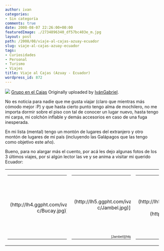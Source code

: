 ```yaml
---
author: ivan
categories:
- Sin categoría
comments: true
date: 2008-08-07 22:26:00+00:00
featuredImage: ./2734896340_df57bc403e_m.jpg
layout: post
path: /2008/08/viaje-al-cajas-azuay-ecuador
slug: viaje-al-cajas-azuay-ecuador
tags:
- Curiosidades
- Personal
- Turismo
- Viajes
title: Viaje al Cajas (Azuay - Ecuador)
wordpress_id: 872
---
```


[![](https://farm4.static.flickr.com/3096/2734896340_df57bc403e_m.jpg)](http://www.flickr.com/photos/ivangabriel/2734896340/)
[Grupo en el Cajas](https://www.flickr.com/photos/ivangabriel/2734896340/)
Originally uploaded by [IvánGabriel](https://www.flickr.com/people/ivangabriel/).

No es noticia para nadie que me gusta viajar (claro que mientras más cómodo mejor :P) y que hasta cierto punto tengo alma de mochilero, no me importa dormir sobre el piso con tal de conocer un lugar nuevo, hasta tengo mi carpa, mi colchón inflable y demás accesorios en caso de una fuga inesperada.

En mi lista (mental) tengo un montón de lugares del extranjero y otro montón de lugares de mi país (incluyendo las Galápagos que las tengo como objetivo este año).

Bueno, para no alargar más el cuento, por acá les dejo algunas fotos de los 3 últimos viajes, por si algún lector las ve y se anima a visitar mi querido Ecuador:

<table cellpadding="2" border="0" >
<tbody ><tr >

<td align="center" valign="top" >
<table style="width: 194px;" ><tbody ><tr >
<td style="background: transparent url(https://picasaweb.google.com/f/img/transparent_album_background.gif) no-repeat scroll left center; height: 194px; -moz-background-clip: -moz-initial; -moz-background-origin: -moz-initial; -moz-background-inline-policy: -moz-initial;" align="center" >[![](http://lh4.ggpht.com/ivan.campana/SHK9U137oXE/AAAAAAAAAdo/yZCrAidiDkg/s160-c/Bucay.jpg)](http://picasaweb.google.com/ivan.campana/Bucay)
</td></tr><tr >
<td style="text-align: center; font-family: arial,sans-serif; font-size: 11px;" >[Bucay](https://picasaweb.google.com/ivan.campana/Bucay)
</td></tr></tbody></table>

</td>

<td align="center" valign="top" >
<table style="width: 194px;" ><tbody ><tr >
<td style="background: transparent url(https://picasaweb.google.com/f/img/transparent_album_background.gif) no-repeat scroll left center; height: 194px; -moz-background-clip: -moz-initial; -moz-background-origin: -moz-initial; -moz-background-inline-policy: -moz-initial;" align="center" >[![](http://lh5.ggpht.com/ivan.campana/SI49uZqCuaE/AAAAAAAAAxw/EEt3PG0ljLQ/s160-c/Jambel.jpg)](http://picasaweb.google.com/ivan.campana/Jambel?authkey=uqvYZjrGR8k)
</td></tr><tr >
<td style="text-align: center; font-family: arial,sans-serif; font-size: 11px;" >[Jambelí](https://picasaweb.google.com/ivan.campana/Jambel?authkey=uqvYZjrGR8k)
</td></tr></tbody></table>

</td>

<td align="center" valign="top" >
<table style="width: 194px;" ><tbody ><tr >
<td style="background: transparent url(https://picasaweb.google.com/f/img/transparent_album_background.gif) no-repeat scroll left center; height: 194px; -moz-background-clip: -moz-initial; -moz-background-origin: -moz-initial; -moz-background-inline-policy: -moz-initial;" align="center" >[![](http://lh5.ggpht.com/ivan.campana/SJpd4AtLgzE/AAAAAAAAAwQ/-a3ZD_Cb4jw/s160-c/CuencaCajas.jpg)](http://picasaweb.google.com/ivan.campana/CuencaCajas)
</td></tr><tr >
<td style="text-align: center; font-family: arial,sans-serif; font-size: 11px;" >[Cuenca - Cajas](https://picasaweb.google.com/ivan.campana/CuencaCajas)
</td></tr></tbody></table>

</td>
</tr>
</tbody></table>
